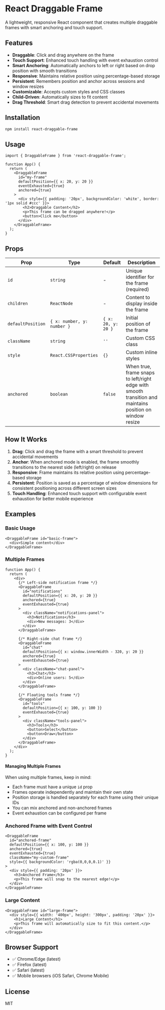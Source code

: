 # React Draggable Frame

A lightweight, responsive React component that creates multiple draggable frames with smart anchoring and touch support.

## Features

- **Draggable**: Click and drag anywhere on the frame
- **Touch Support**: Enhanced touch handling with event exhaustion control
- **Smart Anchoring**: Automatically anchors to left or right based on drop position with smooth transitions
- **Responsive**: Maintains relative position using percentage-based storage
- **Persistent**: Remembers position and anchor across sessions and window resizes
- **Customizable**: Accepts custom styles and CSS classes
- **Child-Driven**: Automatically sizes to fit content
- **Drag Threshold**: Smart drag detection to prevent accidental movements

## Installation

```bash
npm install react-draggable-frame
```

## Usage

```tsx
import { DraggableFrame } from 'react-draggable-frame';

function App() {
  return (
    <DraggableFrame 
      id="my-frame"
      defaultPosition={{ x: 20, y: 20 }}
      eventExhausted={true}
      anchored={true}
    >
      <div style={{ padding: '20px', backgroundColor: 'white', border: '1px solid #ccc' }}>
        <h2>Draggable Content</h2>
        <p>This frame can be dragged anywhere!</p>
        <button>Click me</button>
      </div>
    </DraggableFrame>
  );
}
```

## Props

| Prop | Type | Default | Description |
|------|------|---------|-------------|
| `id` | `string` | - | Unique identifier for the frame (required) |
| `children` | `ReactNode` | - | Content to display inside the frame |
| `defaultPosition` | `{ x: number, y: number }` | `{ x: 20, y: 20 }` | Initial position of the frame |
| `className` | `string` | `''` | Custom CSS class |
| `style` | `React.CSSProperties` | `{}` | Custom inline styles |
| `anchored` | `boolean` | `false` | When true, frame snaps to left/right edge with smooth transition and maintains position on window resize |

## How It Works

1. **Drag**: Click and drag the frame with a smart threshold to prevent accidental movements
2. **Anchor**: When anchored mode is enabled, the frame smoothly transitions to the nearest side (left/right) on release
3. **Responsive**: Frame maintains its relative position using percentage-based storage
4. **Persistent**: Position is saved as a percentage of window dimensions for consistent positioning across different screen sizes
5. **Touch Handling**: Enhanced touch support with configurable event exhaustion for better mobile experience

## Examples

### Basic Usage
```tsx
<DraggableFrame id="basic-frame">
  <div>Simple content</div>
</DraggableFrame>
```

### Multiple Frames
```tsx
function App() {
  return (
    <div>
      {/* Left-side notification frame */}
      <DraggableFrame 
        id="notifications"
        defaultPosition={{ x: 20, y: 20 }}
        anchored={true}
        eventExhausted={true}
      >
        <div className="notifications-panel">
          <h3>Notifications</h3>
          <div>New messages: 3</div>
        </div>
      </DraggableFrame>

      {/* Right-side chat frame */}
      <DraggableFrame 
        id="chat"
        defaultPosition={{ x: window.innerWidth - 320, y: 20 }}
        anchored={true}
        eventExhausted={true}
      >
        <div className="chat-panel">
          <h3>Chat</h3>
          <div>Online users: 5</div>
        </div>
      </DraggableFrame>

      {/* Floating tools frame */}
      <DraggableFrame 
        id="tools"
        defaultPosition={{ x: 100, y: 100 }}
        eventExhausted={true}
      >
        <div className="tools-panel">
          <h3>Tools</h3>
          <button>Select</button>
          <button>Draw</button>
        </div>
      </DraggableFrame>
    </div>
  );
}
```

#### Managing Multiple Frames

When using multiple frames, keep in mind:

- Each frame must have a unique `id` prop
- Frames operate independently and maintain their own state
- Position storage is handled separately for each frame using their unique IDs
- You can mix anchored and non-anchored frames
- Event exhaustion can be configured per frame

### Anchored Frame with Event Control
```tsx
<DraggableFrame 
  id="anchored-frame"
  defaultPosition={{ x: 100, y: 100 }}
  anchored={true}
  eventExhausted={true}
  className="my-custom-frame"
  style={{ backgroundColor: 'rgba(0,0,0,0.1)' }}
>
  <div style={{ padding: '20px' }}>
    <h3>Anchored Frame</h3>
    <p>This frame will snap to the nearest edge!</p>
  </div>
</DraggableFrame>
```

### Large Content
```tsx
<DraggableFrame id="large-frame">
  <div style={{ width: '400px', height: '300px', padding: '20px' }}>
    <h1>Large Content</h1>
    <p>This frame will automatically size to fit this content.</p>
  </div>
</DraggableFrame>
```

## Browser Support

- ✅ Chrome/Edge (latest)
- ✅ Firefox (latest)
- ✅ Safari (latest)
- ✅ Mobile browsers (iOS Safari, Chrome Mobile)

## License

MIT
